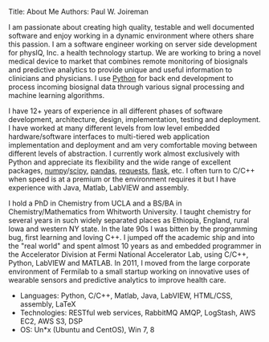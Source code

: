 Title: About Me
Authors: Paul W. Joireman

I am passionate about creating high quality, testable and well documented
software and enjoy working in a dynamic environment where others share this
passion.  I am a software engineer working on server side development for
physIQ, Inc. a health technology startup. We are working to bring a novel
medical device to market that combines remote monitoring of biosignals and
predictive analytics to provide unique and useful information to clinicians and
physicians.  I use [Python](http://www.python.org) for back end development to
process incoming biosignal data through various signal processing and machine
learning algorithms.

I have 12+ years of experience in all different phases of software development,
architecture, design, implementation, testing and deployment.   I have worked
at many different levels from low level embedded hardware/software interfaces
to multi-tiered web application implementation and deployment and am very
comfortable moving between different levels of abstraction.   I currently work
almost exclusively with Python and appreciate its flexibility and the wide
range of excellent packages,
[numpy](http://www.numpy.org)/[scipy](http://www.scipy.org),
[pandas](http://pydata.pandas.org),
[requests](http://docs.python-requests.org/en/latest/), [flask](http://flask.pocoo.org/), etc.  I
often turn to C/C++ when speed is at a premium or the environment requires it
but I have experience with Java, Matlab, LabVIEW and assembly. 

I hold a PhD in Chemistry from UCLA and a BS/BA in Chemistry/Mathematics from
Whitworth University.  I taught chemistry for several years in
such widely separated places as Ethiopia, England, rural Iowa and western NY
state. In the late 90s I was bitten by the programming bug, first learning and
loving C++. I jumped off the academic ship and into the "real world" and spent
almost 10 years as and embedded programmer in the Accelerator Division at Fermi
National Accelerator Lab, using C/C++, Python, LabVIEW and MATLAB. In 2011, I
moved from the large corporate environment of Fermilab to a small startup
working on innovative uses of wearable sensors and predictive analytics to
improve health care.

* Languages: Python, C/C++, Matlab, Java, LabVIEW, HTML/CSS, assembly, LaTeX  
* Technologies: RESTful web services, RabbitMQ AMQP, LogStash, AWS EC2, AWS S3, DSP
* OS: Un*x (Ubuntu and CentOS), Win 7, 8
